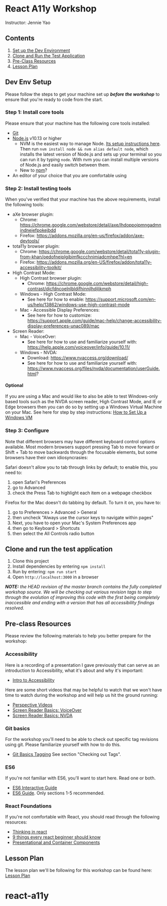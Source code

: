 # React A11y Workshop 
Instructor: Jennie Yao

## Contents
1. [Set up the Dev Environment](#dev-env-setup)
2. [Clone and Run the Test Application](#clone-and-run-the-test-application)
3. [Pre-Class Resources](#pre-class-resources)
4. [Lesson Plan](#lesson-plan)


## Dev Env Setup

Please follow the steps to get your machine set up **_before the workshop_** to ensure that you're ready to 
code from the start. 

### Step 1: Install core tools
Please ensure that your machine has the following core tools installed:

* [Git](https://git-scm.com/downloads)
* [Node.js](https://nodejs.org/en/) v10.13 or higher
    * NVM is the easiest way to manage Node. [Its setup instructions
    here](https://github.com/creationix/nvm#installation). Then run `nvm install
node && nvm alias default node`, which installs the latest version of Node.js
and sets up your terminal so you can run it by typing `node`. With nvm you can
install multiple versions of Node.js and easily switch between them.
    * New to [npm](https://docs.npmjs.com/)?
* An editor of your choice that you are comfortable using

### Step 2: Install testing tools
When you've verified that your machine has the above requirements, install the following tools: 
  
* aXe browser plugin:
    * Chrome: https://chrome.google.com/webstore/detail/axe/lhdoppojpmngadmnindnejefpokejbdd
    * Firefox: https://addons.mozilla.org/en-us/firefox/addon/axe-devtools/
* tota11y browser plugin:
    * Chrome: https://chrome.google.com/webstore/detail/tota11y-plugin-from-khan/oedofneiplgibimfkccchnimiadcmhpe?hl=en
    * Firefox: https://addons.mozilla.org/en-US/firefox/addon/tota11y-accessibility-toolkit/
* High Contrast Mode:
    * High Contrast browser plugin:
        * Chrome: https://chrome.google.com/webstore/detail/high-contrast/djcfdncoelnlbldjfhinnjlhdjlikmph
    * Windows - High Contrast Mode:
        * See here for how to enable: https://support.microsoft.com/en-us/help/13862/windows-use-high-contrast-mode
    * Mac - Accessible Display Preferences:
        * See here for how to customize: https://support.apple.com/guide/mac-help/change-accessibility-display-preferences-unac089/mac
* Screen Reader:
    * Mac - VoiceOver:
        * See here for how to use and familiarize yourself with: https://help.apple.com/voiceover/info/guide/10.11/
    * Windows - NVDA:
        * Download: https://www.nvaccess.org/download/
        * See here for how to use and familiarize yourself with: https://www.nvaccess.org/files/nvda/documentation/userGuide.html?

#### Optional
If you are using a Mac and would like to also be able to test Windows-only based tools such as the NVDA screen reader,
High Contrast Mode, and IE or Edge browsers then you can do so by setting up a Windows Virtual Machine on your Mac.
See here for step by step instructions: [How to Set Up a Windows VM](docs/VM_SETUP.md)

### Step 3: Configure
Note that different browsers may have different keyboard control options available. Most modern browsers support pressing Tab 
to move forward or Shift + Tab to move backwards through the focusable elements, but some browsers have their own idiosyncrasies:

Safari doesn't allow you to tab through links by default; to enable this, you need to: 
1. open Safari's Preferences
2. go to Advanced
3. check the Press Tab to highlight each item on a webpage checkbox

Firefox for the Mac doesn't do tabbing by default. To turn it on, you have to: 
1. go to Preferences > Advanced > General
2. then uncheck "Always use the cursor keys to navigate within pages"
3. Next, you have to open your Mac's System Preferences app
4. then go to Keyboard > Shortcuts
5. then select the All Controls radio button


## Clone and run the test application
1. Clone this project
2. Install dependencies by entering `npm install`
3. Run by entering: `npm run start`
4. Open `http://localhost:3000` in a browser

_**NOTE:** the HEAD revision of the master branch contains the fully completed workshop source.  We will be checking out
various revision tags to step through the evolution of improving this code with the first being completely inaccessible and 
ending with a version that has all accessibility findings resolved._


## Pre-class Resources

Please review the following materials to help you better prepare for the workshop:

### Accessibility
Here is a recording of a presentation I gave previously that can serve as an introduction to Accessibility, 
what it's about and why it's important:
* [Intro to Accessibility](https://drive.google.com/open?id=12W8g3YCaFJZWReiOgtY2D_n5aHsM6t8y)

Here are some short videos that may be helpful to watch that we won't have time to watch during the workshop and will help us hit the ground running:
* [Perspective Videos](https://www.w3.org/WAI/perspective-videos)
* [Screen Reader Basics: VoiceOver](https://youtu.be/5R-6WvAihms)
* [Screen Reader Basics: NVDA](https://youtu.be/Jao3s_CwdRU)

### Git basics
For the workshop you'll need to be able to check out specific tag revisions using git.  Please familiarize yourself with how to do this.
* [Git Basics Tagging](https://git-scm.com/book/en/v2/Git-Basics-Tagging) See section "Checking out Tags".

### ES6
If you're not familiar with ES6, you'll want to start here. Read one or both.  
* [ES6 Interactive Guide](http://stack.formidable.com/es6-interactive-guide/#/)
* [ES6 Guide](https://mrzepinski.gitbooks.io/es6-guide/content/). Only sections 1-5 recommended.

### React Foundations
If you're not comfortable with React, you should read through the following resources:  
* [Thinking in react](https://facebook.github.io/react/docs/thinking-in-react.html)
* [9 things every react beginner should know](https://camjackson.net/post/9-things-every-reactjs-beginner-should-know)
* [Presentational and Container Components](https://medium.com/@dan_abramov/smart-and-dumb-components-7ca2f9a7c7d0)


## Lesson Plan
The lesson plan we'll be following for this workshop can be found here: [Lesson Plan](docs/LESSON_PLAN.md)
# react-a11y
